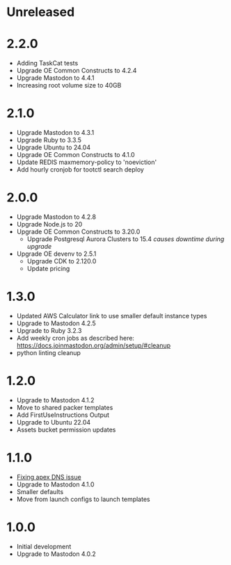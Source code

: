 # Unreleased

# 2.2.0

* Adding TaskCat tests
* Upgrade OE Common Constructs to 4.2.4
* Upgrade Mastodon to 4.4.1
* Increasing root volume size to 40GB

# 2.1.0

* Upgrade Mastodon to 4.3.1
* Upgrade Ruby to 3.3.5
* Upgrade Ubuntu to 24.04
* Upgrade OE Common Constructs to 4.1.0
* Update REDIS maxmemory-policy to 'noeviction'
* Add hourly cronjob for tootctl search deploy

# 2.0.0

* Upgrade Mastodon to 4.2.8
* Upgrade Node.js to 20
* Upgrade OE Common Constructs to 3.20.0
  * Upgrade Postgresql Aurora Clusters to 15.4 *causes downtime during upgrade*
* Upgrade OE devenv to 2.5.1
  * Upgrade CDK to 2.120.0
  * Update pricing

# 1.3.0

* Updated AWS Calculator link to use smaller default instance types
* Upgrade to Mastodon 4.2.5
* Upgrade to Ruby 3.2.3
* Add weekly cron jobs as described here: https://docs.joinmastodon.org/admin/setup/#cleanup
* python linting cleanup

# 1.2.0

* Upgrade to Mastodon 4.1.2
* Move to shared packer templates
* Add FirstUseInstructions Output
* Upgrade to Ubuntu 22.04
* Assets bucket permission updates

# 1.1.0

* [Fixing apex DNS issue](https://github.com/ordinaryexperts/aws-marketplace-oe-patterns-cdk-common/issues/5)
* Upgrade to Mastodon 4.1.0
* Smaller defaults
* Move from launch configs to launch templates

# 1.0.0

* Initial development
* Upgrade to Mastodon 4.0.2
